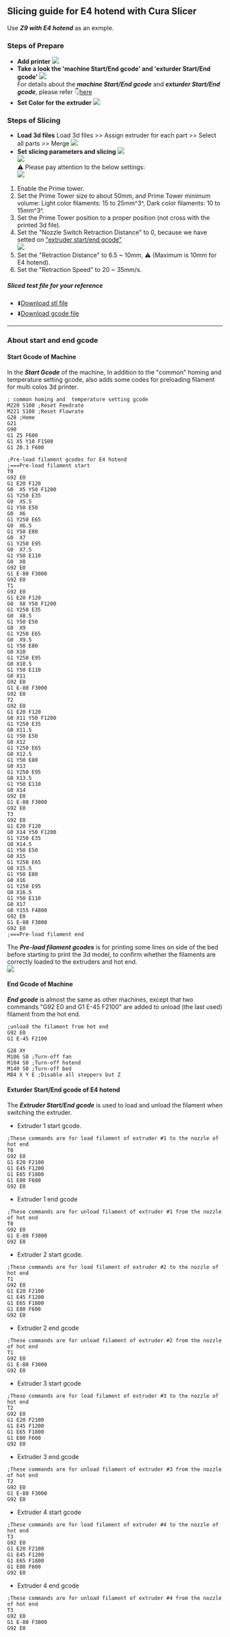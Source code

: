 ## Slicing guide for E4 hotend with Cura Slicer
Use ***Z9 with E4 hotend*** as an exmple.
### Steps of Prepare
- **Add printer** 
![](./E4_1.gif)
- **Take a look the 'machine Start/End gcode' and 'exturder Start/End gcode'** 
![](./E4_2.gif)    
For details about the ***machine Start/End gcode***  and ***exturder Start/End gcode***, please refer :point_down:[here](#about-start-and-end-gcode)
- **Set Color for the extruder**
![](./E4_3.gif)    

### Steps of Slicing
- **Load 3d files**
Load 3d files >> Assign extruder for each part >> Select all parts >> Merge
![](./E4_4.gif)    
- **Set slicing parameters and slicing**
![](./E4_5.gif)    
![](./E4_6.gif)    
  :warning: Please pay attention to the below settings:   
![](./E4_Settings_1.jpg)
> 
  1. Enable the Prime tower.
  2. Set the Prime Tower size to about 50mm, and Prime Tower minimum volume: Light color filaments: 15 to 25mm^3^, Dark color filaments: 10 to 15mm^3^.  
  3. Set the Prime Tower position to a proper position (not cross with the printed 3d file).
  4. Set the "Nozzle Switch Retraction Distance" to 0, because we have setted on ["extruder start/end gcode"](#exturder-startend-gcode-of-e4-hotend)   
![](./E4_Settings_2.jpg)  
  5. Set the "Retraction Distance" to 6.5 ~ 10mm, :warning: (Maximum is 10mm for E4 hotend).
  6. Set the "Retraction Speed" to 20 ~ 35mm/s.

##### Sliced test file for your reference
- :arrow_down:[Download stl file](./4C_test_stl.zip)
- :arrow_down:[Download gcode file](./Z9E4_4C_TEST_Cura.zip)


-----------
### About start and end gcode
#### Start Gcode of Machine
In the ***Start Gcode*** of the machine, In addition to the "common" homing and temperature setting gcode,  also adds some codes for preloading filament for multi colos 3d printer.
>
    ; common homing and  temperature setting gcode
    M220 S100 ;Reset Feedrate
    M221 S100 ;Reset Flowrate
    G28 ;Home
    G21
    G90
    G1 Z5 F600
    G1 X5 Y10 F1500
    G1 Z0.3 F600

    ;Pre-load filament gcodes for E4 hotend
    ;===Pre-load filament start
    T0
    G92 E0
    G1 E20 F120
    G0  X5 Y50 F1200
    G1 Y250 E35
    G0  X5.5
    G1 Y50 E50
    G0  X6
    G1 Y250 E65
    G0  X6.5
    G1 Y50 E80
    G0  X7
    G1 Y250 E95
    G0  X7.5
    G1 Y50 E110
    G0  X8
    G92 E0
    G1 E-80 F3000
    G92 E0
    T1
    G92 E0
    G1 E20 F120
    G0  X8 Y50 F1200
    G1 Y250 E35
    G0  X8.5
    G1 Y50 E50
    G0  X9
    G1 Y250 E65
    G0  X9.5
    G1 Y50 E80
    G0 X10
    G1 Y250 E95
    G0 X10.5
    G1 Y50 E110
    G0 X11
    G92 E0
    G1 E-80 F3000
    G92 E0
    T2
    G92 E0
    G1 E20 F120
    G0 X11 Y50 F1200
    G1 Y250 E35
    G0 X11.5
    G1 Y50 E50
    G0 X12
    G1 Y250 E65
    G0 X12.5
    G1 Y50 E80
    G0 X13
    G1 Y250 E95
    G0 X13.5
    G1 Y50 E110
    G0 X14
    G92 E0
    G1 E-80 F3000
    G92 E0
    T3
    G92 E0
    G1 E20 F120
    G0 X14 Y50 F1200
    G1 Y250 E35
    G0 X14.5
    G1 Y50 E50
    G0 X15
    G1 Y250 E65
    G0 X15.5
    G1 Y50 E80
    G0 X16
    G1 Y250 E95
    G0 X16.5
    G1 Y50 E110
    G0 X17
    G0 Y155 F4800
    G92 E0
    G1 E-80 F3000
    G92 E0
    ;===Pre-load filament end
  The ***Pre-load filament gcodes*** is for printing some lines on side of the bed before starting to print the 3d model, to confirm whether the filaments are correctly loaded to the extruders and hot end.  
![](./E4_PreloadFilaments.jpg)

#### End Gcode of Machine 
***End gcode*** is almost the same as other machines, except that two commands "G92 E0 and G1 E-45 F2100" are added to unload (the last used) filament from the hot end.
>
    ;unload the filament from hot end
    G92 E0
    G1 E-45 F2100
  
    G28 XY
    M106 S0 ;Turn-off fan
    M104 S0 ;Turn-off hotend
    M140 S0 ;Turn-off bed
    M84 X Y E ;Disable all steppers but Z

#### Exturder Start/End gcode of E4 hotend
The ***Extruder Start/End gcode*** is used to load and unload the filament when switching the extruder.
- Extruder 1 start gcode.
>
    ;These commands are for load filament of extruder #1 to the nozzle of hot end
    T0
    G92 E0
    G1 E20 F2100
    G1 E45 F1200
    G1 E65 F1800
    G1 E80 F600
    G92 E0
- Extruder 1 end gcode
>
    ;These commands are for unload filament of extruder #1 from the nozzle of hot end
    T0
    G92 E0
    G1 E-80 F3000
    G92 E0
- Extruder 2 start gcode.
>
    ;These commands are for load filament of extruder #2 to the nozzle of hot end
    T1
    G92 E0
    G1 E20 F2100
    G1 E45 F1200
    G1 E65 F1800
    G1 E80 F600
    G92 E0
- Extruder 2 end gcode
>
    ;These commands are for unload filament of extruder #2 from the nozzle of hot end
    T1
    G92 E0
    G1 E-80 F3000
    G92 E0
- Extruder 3 start gcode    
>
    ;These commands are for load filament of extruder #3 to the nozzle of hot end
    T2
    G92 E0
    G1 E20 F2100
    G1 E45 F1200
    G1 E65 F1800
    G1 E80 F600
    G92 E0
- Extruder 3 end gcode
>
    ;These commands are for unload filament of extruder #3 from the nozzle of hot end
    T2
    G92 E0
    G1 E-80 F3000
    G92 E0
- Extruder 4 start gcode    
>
    ;These commands are for load filament of extruder #4 to the nozzle of hot end
    T3
    G92 E0
    G1 E20 F2100
    G1 E45 F1200
    G1 E65 F1800
    G1 E80 F600
    G92 E0
- Extruder 4 end gcode
>
    ;These commands are for unload filament of extruder #4 from the nozzle of hot end
    T3
    G92 E0
    G1 E-80 F3000
    G92 E0
